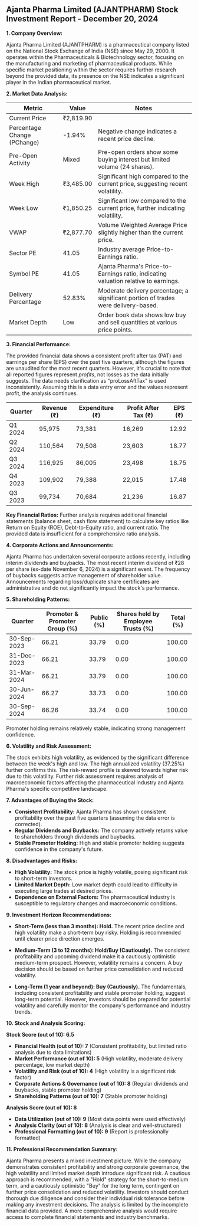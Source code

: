 ## Ajanta Pharma Limited (AJANTPHARM) Stock Investment Report - December 20, 2024

**1. Company Overview:**

Ajanta Pharma Limited (AJANTPHARM) is a pharmaceutical company listed on the National Stock Exchange of India (NSE) since May 29, 2000.  It operates within the Pharmaceuticals & Biotechnology sector, focusing on the manufacturing and marketing of pharmaceutical products.  While specific market positioning within the sector requires further research beyond the provided data, its presence on the NSE indicates a significant player in the Indian pharmaceutical market.

**2. Market Data Analysis:**

| Metric                     | Value          | Notes                                                              |
|-----------------------------|-----------------|----------------------------------------------------------------------|
| Current Price               | ₹2,819.90       |                                                                      |
| Percentage Change (PChange) | -1.94%          | Negative change indicates a recent price decline.                     |
| Pre-Open Activity          | Mixed           | Pre-open orders show some buying interest but limited volume (24 shares). |
| Week High                    | ₹3,485.00       | Significant high compared to the current price, suggesting recent volatility. |
| Week Low                     | ₹1,850.25       | Significant low compared to the current price, further indicating volatility. |
| VWAP                        | ₹2,877.70       | Volume Weighted Average Price slightly higher than the current price. |
| Sector PE                   | 41.05           | Industry average Price-to-Earnings ratio.                            |
| Symbol PE                   | 41.05           | Ajanta Pharma's Price-to-Earnings ratio, indicating valuation relative to earnings. |
| Delivery Percentage         | 52.83%          | Moderate delivery percentage; a significant portion of trades were delivery-based. |
| Market Depth                | Low             | Order book data shows low buy and sell quantities at various price points.  |


**3. Financial Performance:**

The provided financial data shows a consistent profit after tax (PAT) and earnings per share (EPS) over the past five quarters, although the figures are unaudited for the most recent quarters.  However, it's crucial to note that all reported figures represent *profits*, not losses as the data initially suggests.  The data needs clarification as "proLossAftTax" is used inconsistently.  Assuming this is a data entry error and the values represent profit, the analysis continues.

| Quarter      | Revenue (₹) | Expenditure (₹) | Profit After Tax (₹) | EPS (₹) |
|--------------|-------------|-----------------|-----------------------|---------|
| Q1 2024      | 95,975      | 73,381          | 16,269                 | 12.92   |
| Q2 2024      | 110,564     | 79,508          | 23,603                 | 18.77   |
| Q3 2024      | 116,925     | 86,005          | 23,498                 | 18.75   |
| Q4 2023      | 109,902     | 79,388          | 22,015                 | 17.48   |
| Q3 2023      | 99,734      | 70,684          | 21,236                 | 16.87   |


**Key Financial Ratios:**  Further analysis requires additional financial statements (balance sheet, cash flow statement) to calculate key ratios like Return on Equity (ROE), Debt-to-Equity ratio, and current ratio.  The provided data is insufficient for a comprehensive ratio analysis.

**4. Corporate Actions and Announcements:**

Ajanta Pharma has undertaken several corporate actions recently, including interim dividends and buybacks.  The most recent interim dividend of ₹28 per share (ex-date November 6, 2024) is a significant event.  The frequency of buybacks suggests active management of shareholder value.  Announcements regarding loss/duplicate share certificates are administrative and do not significantly impact the stock's performance.

**5. Shareholding Patterns:**

| Quarter      | Promoter & Promoter Group (%) | Public (%) | Shares held by Employee Trusts (%) | Total (%) |
|--------------|-----------------------------|------------|---------------------------------|-----------|
| 30-Sep-2023  | 66.21                        | 33.79      | 0.00                           | 100.00    |
| 31-Dec-2023  | 66.21                        | 33.79      | 0.00                           | 100.00    |
| 31-Mar-2024  | 66.21                        | 33.79      | 0.00                           | 100.00    |
| 30-Jun-2024  | 66.27                        | 33.73      | 0.00                           | 100.00    |
| 30-Sep-2024  | 66.26                        | 33.74      | 0.00                           | 100.00    |

Promoter holding remains relatively stable, indicating strong management confidence.

**6. Volatility and Risk Assessment:**

The stock exhibits high volatility, as evidenced by the significant difference between the week's high and low.  The high annualized volatility (37.25%) further confirms this.  The risk-reward profile is skewed towards higher risk due to this volatility.  Further risk assessment requires analysis of macroeconomic factors affecting the pharmaceutical industry and Ajanta Pharma's specific competitive landscape.

**7. Advantages of Buying the Stock:**

* **Consistent Profitability:**  Ajanta Pharma has shown consistent profitability over the past five quarters (assuming the data error is corrected).
* **Regular Dividends and Buybacks:**  The company actively returns value to shareholders through dividends and buybacks.
* **Stable Promoter Holding:**  High and stable promoter holding suggests confidence in the company's future.

**8. Disadvantages and Risks:**

* **High Volatility:**  The stock price is highly volatile, posing significant risk to short-term investors.
* **Limited Market Depth:**  Low market depth could lead to difficulty in executing large trades at desired prices.
* **Dependence on External Factors:**  The pharmaceutical industry is susceptible to regulatory changes and macroeconomic conditions.


**9. Investment Horizon Recommendations:**

* **Short-Term (less than 3 months): Hold.** The recent price decline and high volatility make a short-term buy risky.  Holding is recommended until clearer price direction emerges.

* **Medium-Term (3 to 12 months): Hold/Buy (Cautiously).**  The consistent profitability and upcoming dividend make it a cautiously optimistic medium-term prospect.  However, volatility remains a concern.  A buy decision should be based on further price consolidation and reduced volatility.

* **Long-Term (1 year and beyond): Buy (Cautiously).**  The fundamentals, including consistent profitability and stable promoter holding, suggest long-term potential.  However, investors should be prepared for potential volatility and carefully monitor the company's performance and industry trends.


**10. Stock and Analysis Scoring:**

**Stock Score (out of 10): 6.5**

* **Financial Health (out of 10): 7** (Consistent profitability, but limited ratio analysis due to data limitations)
* **Market Performance (out of 10): 5** (High volatility, moderate delivery percentage, low market depth)
* **Volatility and Risk (out of 10): 4** (High volatility is a significant risk factor)
* **Corporate Actions & Governance (out of 10): 8** (Regular dividends and buybacks, stable promoter holding)
* **Shareholding Patterns (out of 10): 7** (Stable promoter holding)

**Analysis Score (out of 10): 8**

* **Data Utilization (out of 10): 9** (Most data points were used effectively)
* **Analysis Clarity (out of 10): 8** (Analysis is clear and well-structured)
* **Professional Formatting (out of 10): 9** (Report is professionally formatted)


**11. Professional Recommendation Summary:**

Ajanta Pharma presents a mixed investment picture.  While the company demonstrates consistent profitability and strong corporate governance, the high volatility and limited market depth introduce significant risk.  A cautious approach is recommended, with a "Hold" strategy for the short-to-medium term, and a cautiously optimistic "Buy" for the long term, contingent on further price consolidation and reduced volatility.  Investors should conduct thorough due diligence and consider their individual risk tolerance before making any investment decisions.  The analysis is limited by the incomplete financial data provided.  A more comprehensive analysis would require access to complete financial statements and industry benchmarks.
